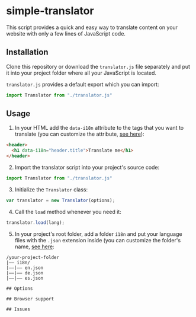 # simple-translator

This script provides a quick and easy way to translate content on your website with only a few lines of JavaScript code.

## Installation

Clone this repository or download the `translator.js` file separately and put it into your project folder where all your JavaScript is located.

`translator.js` provides a default export which you can import:

```js
import Translator from "./translator.js"
```

## Usage

1. In your HTML add the `data-i18n` attribute to the tags that you want to translate (you can customize the attribute, [see here](https://sad.de)):
```html
<header>
  <h1 data-i18n="header.title">Translate me</h1>
</header>
```

2. Import the translator script into your project's source code:
```js
import Translator from "./translator.js"
```

3. Initialize the `Translator` class:
```js
var translator = new Translator(options);
```

4. Call the `load` method whenever you need it:

```js
translator.load(lang);
```

5. In your project's root folder, add a folder `i18n` and put your language files with the `.json` extension inside (you can customize the folder's name, [see here](https://sad.de):

```
/your-project-folder
|–– i18n/
|––|–– en.json
|––|–– de.json
|––|–– es.json

## Options

## Browser support

## Issues